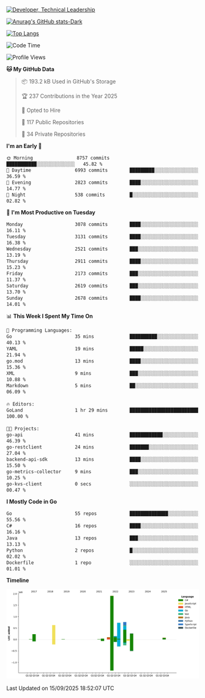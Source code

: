 <div>
  <a href="https://www.linkedin.com/in/arielpineiro/" target="_blank" rel="nofollow noopener noreferrer">
    <img src="https://img.shields.io/badge/-LinkedIn-%230077B5?style=for-the-badge&logo=linkedin&logoColor=white" alt="Developer, Technical Leadership" title="Ariel Piñeiro">
  </a>
</div>

[![Anurag's GitHub stats-Dark](https://github-readme-stats.vercel.app/api?username=arielsrv&show_icons=true&theme=dark#gh-dark-mode-only)](https://github.com/anuraghazra/github-readme-stats#gh-dark-mode-only)

[![Top Langs](https://github-readme-stats.vercel.app/api/top-langs/?username=arielsrv&layout=compact&langs_count=10&theme=dark#gh-dark-mode-only)](https://github.com/anuraghazra/github-readme-stats&theme=dark#gh-dark-mode-only)

<!--START_SECTION:waka-->
![Code Time](http://img.shields.io/badge/Code%20Time-1%2C389%20hrs-blue)

![Profile Views](http://img.shields.io/badge/Profile%20Views-1-blue)

**🐱 My GitHub Data** 

> 📦 193.2 kB Used in GitHub's Storage 
 > 
> 🏆 237 Contributions in the Year 2025
 > 
> 💼 Opted to Hire
 > 
> 📜 117 Public Repositories 
 > 
> 🔑 34 Private Repositories 
 > 
**I'm an Early 🐤** 

```text
🌞 Morning                8757 commits        ███████████░░░░░░░░░░░░░░   45.82 % 
🌆 Daytime                6993 commits        █████████░░░░░░░░░░░░░░░░   36.59 % 
🌃 Evening                2823 commits        ████░░░░░░░░░░░░░░░░░░░░░   14.77 % 
🌙 Night                  538 commits         █░░░░░░░░░░░░░░░░░░░░░░░░   02.82 % 
```
📅 **I'm Most Productive on Tuesday** 

```text
Monday                   3078 commits        ████░░░░░░░░░░░░░░░░░░░░░   16.11 % 
Tuesday                  3131 commits        ████░░░░░░░░░░░░░░░░░░░░░   16.38 % 
Wednesday                2521 commits        ███░░░░░░░░░░░░░░░░░░░░░░   13.19 % 
Thursday                 2911 commits        ████░░░░░░░░░░░░░░░░░░░░░   15.23 % 
Friday                   2173 commits        ███░░░░░░░░░░░░░░░░░░░░░░   11.37 % 
Saturday                 2619 commits        ███░░░░░░░░░░░░░░░░░░░░░░   13.70 % 
Sunday                   2678 commits        ████░░░░░░░░░░░░░░░░░░░░░   14.01 % 
```


📊 **This Week I Spent My Time On** 

```text
💬 Programming Languages: 
Go                       35 mins             ██████████░░░░░░░░░░░░░░░   40.13 % 
YAML                     19 mins             █████░░░░░░░░░░░░░░░░░░░░   21.94 % 
go.mod                   13 mins             ████░░░░░░░░░░░░░░░░░░░░░   15.36 % 
XML                      9 mins              ███░░░░░░░░░░░░░░░░░░░░░░   10.88 % 
Markdown                 5 mins              ██░░░░░░░░░░░░░░░░░░░░░░░   06.09 % 

🔥 Editors: 
GoLand                   1 hr 29 mins        █████████████████████████   100.00 % 

🐱‍💻 Projects: 
go-api                   41 mins             ████████████░░░░░░░░░░░░░   46.39 % 
go-restclient            24 mins             ███████░░░░░░░░░░░░░░░░░░   27.04 % 
backend-api-sdk          13 mins             ████░░░░░░░░░░░░░░░░░░░░░   15.50 % 
go-metrics-collector     9 mins              ███░░░░░░░░░░░░░░░░░░░░░░   10.25 % 
go-kvs-client            0 secs              ░░░░░░░░░░░░░░░░░░░░░░░░░   00.47 % 
```

**I Mostly Code in Go** 

```text
Go                       55 repos            ██████████████░░░░░░░░░░░   55.56 % 
C#                       16 repos            ████░░░░░░░░░░░░░░░░░░░░░   16.16 % 
Java                     13 repos            ███░░░░░░░░░░░░░░░░░░░░░░   13.13 % 
Python                   2 repos             █░░░░░░░░░░░░░░░░░░░░░░░░   02.02 % 
Dockerfile               1 repo              ░░░░░░░░░░░░░░░░░░░░░░░░░   01.01 % 
```



**Timeline**

![Lines of Code chart](https://raw.githubusercontent.com/arielsrv/arielsrv/main/assets/bar_graph.png)


 Last Updated on 15/09/2025 18:52:07 UTC
<!--END_SECTION:waka-->
